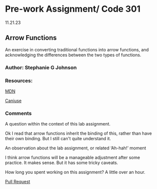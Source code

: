 
# Pre-work Assignment/ Code 301

11.21.23

## Arrow Functions

An exercise in converting traditional functions into arrow functions, and acknowledging the differences between the two types of functions. 

### Author: Stephanie G Johnson

### Resources:

[MDN](https://developer.mozilla.org/en-US/docs/Web/JavaScript/Reference/Functions/Arrow_functions)

[Caniuse](https://caniuse.com/#search=arrow%20functions)

### Comments

A question within the context of this lab assignment.

Ok I read that arrow functions inherit the binding of this, rather than have their own binding. But I still can't quite understand it.

An observation about the lab assignment, or related ‘Ah-hah!’ moment

I think arrow functions will be a manageable adjustment after some practice. It makes sense. But it has some tricky caveats. 

How long you spent working on this assignment?
A little over an hour.

[Pull Request](https://github.com/StepheeGee/arrow-functions/pull/1)

